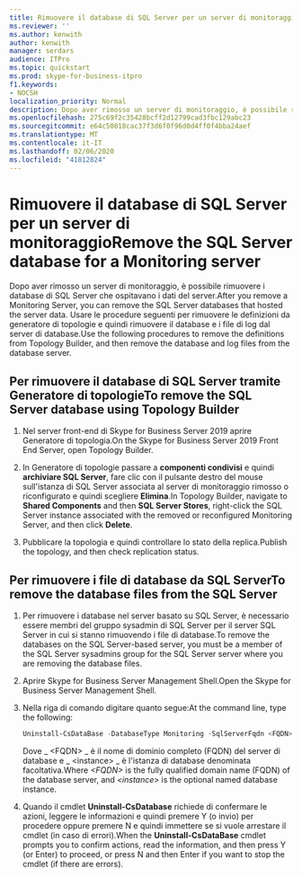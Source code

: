 ```yaml
---
title: Rimuovere il database di SQL Server per un server di monitoraggio
ms.reviewer: ''
ms.author: kenwith
author: kenwith
manager: serdars
audience: ITPro
ms.topic: quickstart
ms.prod: skype-for-business-itpro
f1.keywords:
- NOCSH
localization_priority: Normal
description: Dopo aver rimosso un server di monitoraggio, è possibile rimuovere i database di SQL Server che ospitavano i dati del server. Usare le procedure seguenti per rimuovere le definizioni da generatore di topologie e quindi rimuovere il database e i file di log dal server di database.
ms.openlocfilehash: 275c69f2c35428bcff2d12799cad3fbc129abc23
ms.sourcegitcommit: e64c50818cac37f3d6f0f96d0d4ff0f4bba24aef
ms.translationtype: MT
ms.contentlocale: it-IT
ms.lasthandoff: 02/06/2020
ms.locfileid: "41812824"
---
```

# <a name="remove-the-sql-server-database-for-a-monitoring-server"></a><span data-ttu-id="fa36d-104">Rimuovere il database di SQL Server per un server di monitoraggio</span><span class="sxs-lookup"><span data-stu-id="fa36d-104">Remove the SQL Server database for a Monitoring server</span></span>

<span data-ttu-id="fa36d-105">Dopo aver rimosso un server di monitoraggio, è possibile rimuovere i database di SQL Server che ospitavano i dati del server.</span><span class="sxs-lookup"><span data-stu-id="fa36d-105">After you remove a Monitoring Server, you can remove the SQL Server databases that hosted the server data.</span></span> <span data-ttu-id="fa36d-106">Usare le procedure seguenti per rimuovere le definizioni da generatore di topologie e quindi rimuovere il database e i file di log dal server di database.</span><span class="sxs-lookup"><span data-stu-id="fa36d-106">Use the following procedures to remove the definitions from Topology Builder, and then remove the database and log files from the database server.</span></span>
  
## <a name="to-remove-the-sql-server-database-using-topology-builder"></a><span data-ttu-id="fa36d-107">Per rimuovere il database di SQL Server tramite Generatore di topologie</span><span class="sxs-lookup"><span data-stu-id="fa36d-107">To remove the SQL Server database using Topology Builder</span></span>

1. <span data-ttu-id="fa36d-108">Nel server front-end di Skype for Business Server 2019 aprire Generatore di topologia.</span><span class="sxs-lookup"><span data-stu-id="fa36d-108">On the Skype for Business Server 2019 Front End Server, open Topology Builder.</span></span>
    
2. <span data-ttu-id="fa36d-109">In Generatore di topologie passare a **componenti condivisi** e quindi **archiviare SQL Server**, fare clic con il pulsante destro del mouse sull'istanza di SQL Server associata al server di monitoraggio rimosso o riconfigurato e quindi scegliere **Elimina**.</span><span class="sxs-lookup"><span data-stu-id="fa36d-109">In Topology Builder, navigate to **Shared Components** and then **SQL Server Stores**, right-click the SQL Server instance associated with the removed or reconfigured Monitoring Server, and then click **Delete**.</span></span>
    
3. <span data-ttu-id="fa36d-110">Pubblicare la topologia e quindi controllare lo stato della replica.</span><span class="sxs-lookup"><span data-stu-id="fa36d-110">Publish the topology, and then check replication status.</span></span>
    
## <a name="to-remove-the-database-files-from-the-sql-server"></a><span data-ttu-id="fa36d-111">Per rimuovere i file di database da SQL Server</span><span class="sxs-lookup"><span data-stu-id="fa36d-111">To remove the database files from the SQL Server</span></span>

1. <span data-ttu-id="fa36d-112">Per rimuovere i database nel server basato su SQL Server, è necessario essere membri del gruppo sysadmin di SQL Server per il server SQL Server in cui si stanno rimuovendo i file di database.</span><span class="sxs-lookup"><span data-stu-id="fa36d-112">To remove the databases on the SQL Server-based server, you must be a member of the SQL Server sysadmins group for the SQL Server server where you are removing the database files.</span></span>
    
2. <span data-ttu-id="fa36d-113">Aprire Skype for Business Server Management Shell.</span><span class="sxs-lookup"><span data-stu-id="fa36d-113">Open the Skype for Business Server Management Shell.</span></span>
    
3. <span data-ttu-id="fa36d-114">Nella riga di comando digitare quanto segue:</span><span class="sxs-lookup"><span data-stu-id="fa36d-114">At the command line, type the following:</span></span>
    
   ```PowerShell
   Uninstall-CsDataBase -DatabaseType Monitoring -SqlServerFqdn <FQDN> [-SqlInstanceName <instance>]
   ```

    <span data-ttu-id="fa36d-115">Dove _ \<FQDN\> _ è il nome di dominio completo (FQDN) del server di database e _ \<instance\> _ è l'istanza di database denominata facoltativa.</span><span class="sxs-lookup"><span data-stu-id="fa36d-115">Where  _\<FQDN\>_ is the fully qualified domain name (FQDN) of the database server, and  _\<instance\>_ is the optional named database instance.</span></span> 
    
4. <span data-ttu-id="fa36d-116">Quando il cmdlet **Uninstall-CsDatabase** richiede di confermare le azioni, leggere le informazioni e quindi premere Y (o invio) per procedere oppure premere N e quindi immettere se si vuole arrestare il cmdlet (in caso di errori).</span><span class="sxs-lookup"><span data-stu-id="fa36d-116">When the **Uninstall-CsDataBase** cmdlet prompts you to confirm actions, read the information, and then press Y (or Enter) to proceed, or press N and then Enter if you want to stop the cmdlet (if there are errors).</span></span> 
    

